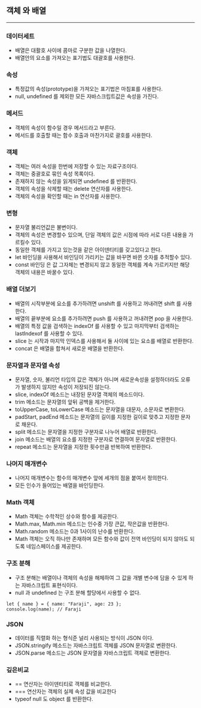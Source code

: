 
## 객체 와 배열

-----------------------------

### 데이터세트

* 배열은 대활호 사이에 콤마로 구분한 값을 나열한다.
* 배열안의 요소를 가져오는 표기법도 대괄호를 사용한다.

### 속성

* 특정값의 속성(prototype)을 가져오는 표기법은 마침표를 사용한다.
* null, undefined 를 제외한 모든 자바스크립트값은 속성을 가진다.

### 메서드

* 객체의 속성이 함수일 경우 메서드라고 부른다.
* 메서드를 호출할 때는 함수 호출과 마찬가지로 괄호를 사용한다.

### 객체

* 객체는 여러 속성을 한번에 저장할 수 있는 자료구조이다.
* 객체는 중괄호로 묶인 속성 목록이다.
* 존재하지 않는 속성을 읽게되면 undefined 를 반환한다.
* 객체의 속성을 삭제할 때는 delete 연산자를 사용한다.
* 객체의 속성을 확인할 때는 in 연산자를 사용한다.

### 변형

* 문자열 불리언값은 불변이다.
* 객체의 속성은 변경할수 있으며, 단일 객체의 값은 시점에 따라 서로 다른 내용을 가르킬수 있다.
* 동일한 객체를 가지고 있는것을 같은 아이덴티티를 갖고있다고 한다.
* let 바인딩을 사용해서 바인딩이 가리키는 값을 바꾸면 바뀐 숫자를 추적할수 있다.
* const 바인딩 은 값 그자체는 변경되지 않고 동일한 객체를 계속 가르키지만 해당 객체의 내용은 바꿀수 있다.

### 배열 더보기

* 배열의 시작부분에 요소를 추가하려면 unshift 를 사용하고 꺼내려면 shift 를 사용한다.
* 배열의 끝부분에 요소를 추가하려면 push 를 사용하고 꺼내려면 pop 을 사용한다.
* 배열의 특정 값을 검색하는 indexOf 를 사용할 수 있고 마지막부터 검색하는 lastIndexof 를 사용할 수 있다.
* slice 는 시작과 마지막 인덱스를 사용해서 둘 사이에 있는 요소를 배열로 반환한다.
* concat 은 배열을 합쳐서 새로운 배열을 반환한다.

### 문자열과 문자열 속성

* 문자열, 숫자, 불리언 타입의 값은 객체가 아니며 새로운속성을 설정하더라도 오류가 발생하지 않지만 속성이 저장되진 않는다.
* slice, indexOf 메소드는 내장된 문자열 객체의 메소드이다.
* trim 메소드는 문자열의 앞뒤 공백을 제거한다.
* toUpperCase, toLowerCase 메소드는 문자열을 대문자, 소문자로 변환한다.
* padStart, padEnd 메소드는 문자열의 길이를 지정한 길이로 맞추고 지정한 문자로 채운다.
* split 메소드는 문자열을 지정한 구분자로 나누어 배열로 반환한다.
* join 메소드는 배열의 요소를 지정한 구분자로 연결하여 문자열로 반환한다.
* repeat 메소드는 문자열을 지정한 횟수만큼 반복하여 반환한다.

### 나머지 매개변수

* 나머지 매개변수는 함수의 매개변수 앞에 세개의 점을 붙여서 정의한다.
* 모든 인수가 들어있는 배열을 바인딩한다.

### Math 객체

* Math 객체는 수학적인 상수와 함수를 제공한다.
* Math.max, Math.min 메소드는 인수중 가장 큰값, 작은값을 반환한다.
* Math.random 메소드는 0과 1사이의 난수를 반환한다.
* Math 객체는 오직 하나만 존재하며 모든 함수와 값이 전역 바인딩이 되지 않아도 되도록 네임스페이스를 제공한다.

### 구조 분해

* 구조 분해는 배열이나 객체의 속성을 해체하여 그 값을 개별 변수에 담을 수 있게 하는 자바스크립트 표현식이다.
* null 과 undefined 는 구조 분해 할당에서 사용할 수 없다.
```
let { name } = { name: "Faraji", age: 23 };
console.log(name); // Faraji
```

### JSON

* 데이터를 직렬화 하는 형식준 널리 사용되는 방식이 JSON 이다.
* JSON.stringify 메소드는 자바스크립트 객체를 JSON 문자열로 변환한다.
* JSON.parse 메소드는 JSON 문자열을 자바스크립트 객체로 변환한다.

### 깊은비교

* == 연산자는 아이덴티티로 객체를 비교한다.
* === 연산자는 객체의 실제 속성 값을 비교한다
* typeof null 도 object 를 반환한다.